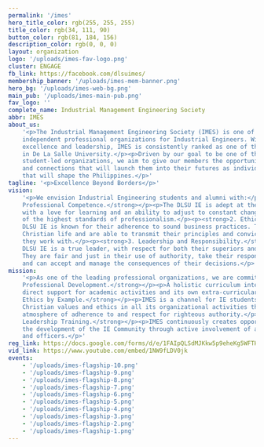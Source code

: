 ```yaml
---
permalink: '/imes'
hero_title_color: rgb(255, 255, 255)
title_color: rgb(34, 111, 90)
button_color: rgb(81, 184, 156)
description_color: rgb(0, 0, 0)
layout: organization
logo: '/uploads/imes-fav-logo.png'
cluster: ENGAGE
fb_link: https://facebook.com/dlsuimes/
membership_banner: '/uploads/imes-mem-banner.png'
hero_bg: '/uploads/imes-web-bg.png'
main_pub: '/uploads/imes-main-pub.png'
fav_logo: ''
complete_name: Industrial Management Engineering Society
abbr: IMES
about_us:
    '<p>The Industrial Management Engineering Society (IMES) is one of the leading
    independent professional organizations for Industrial Engineers. With 45 years of
    excellence and leadership, IMES is consistently ranked as one of the top organizations
    in De La Salle University.</p><p>Driven by our goal to be one of the most influential
    student-led organizations, we aim to give our members the opportunities, experiences,
    and connections that will launch them into their futures as individuals and professionals
    that will shape the Philippines.</p>'
tagline: '<p>Excellence Beyond Borders</p>'
vision:
    '<p>We envision Industrial Engineering students and alumni with:</p><p><strong>1.
    Professional Competence.</strong></p><p>The DLSU IE is adept at the IE discipline,
    with a love for learning and an ability to adjust to constant change. They are exemplars
    of the highest standards of professionalism.</p><p><strong>2. Ethics and Principle.</strong></p><p>The
    DLSU IE is known for their adherence to sound business practices. They live a good
    Christian life and are able to transmit their principles and convictions to everyone
    they work with.</p><p><strong>3. Leadership and Responsibility.</strong></p><p>The
    DLSU IE is a true leader, with respect for both their superiors and subordinates.
    They are fair and just in their use of authority, take their responsibilities seriously,
    and can accept and manage the consequences of their decisions.</p>'
mission:
    '<p>As one of the leading professional organizations, we are committed to:</p><p><strong>1.
    Professional Development.</strong></p><p>A holistic curriculum integrated by its
    direct support for academic activities and its own extra-curricular activities.</p><p><strong>2.
    Ethics by Example.</strong></p><p>IMES is a channel for IE students to imbibe sound
    Christian values and ethics in all its organizational activities through a healthy
    atmosphere of adherence to and respect for righteous authority.</p><p><strong>3.
    Leadership Training.</strong></p><p>IMES continuously creates opportunities for
    the development of the IE Community through active involvement of all its members
    and officers.</p>'
reg_link: https://docs.google.com/forms/d/e/1FAIpQLSdMJKkw5p9eheKg5WFTH9Vsa3McoK1BIfw1YgaD-v_uXtFkVg/viewform
vid_link: https://www.youtube.com/embed/1NW9fLDV0jk
events:
    - '/uploads/imes-flagship-10.png'
    - '/uploads/imes-flagship-9.png'
    - '/uploads/imes-flagship-8.png'
    - '/uploads/imes-flagship-7.png'
    - '/uploads/imes-flagship-6.png'
    - '/uploads/imes-flagship-5.png'
    - '/uploads/imes-flagship-4.png'
    - '/uploads/imes-flagship-3.png'
    - '/uploads/imes-flagship-2.png'
    - '/uploads/imes-flagship-1.png'
---
```

